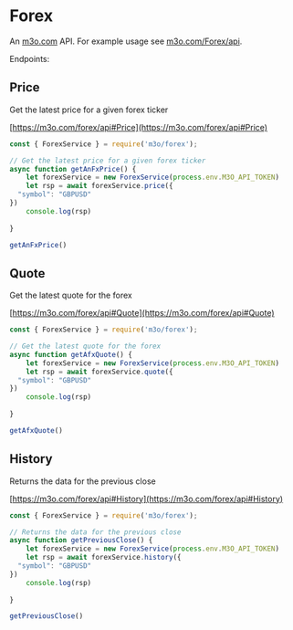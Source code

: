 # Forex

An [m3o.com](https://m3o.com) API. For example usage see [m3o.com/Forex/api](https://m3o.com/Forex/api).

Endpoints:

## Price

Get the latest price for a given forex ticker


[https://m3o.com/forex/api#Price](https://m3o.com/forex/api#Price)

```js
const { ForexService } = require('m3o/forex');

// Get the latest price for a given forex ticker
async function getAnFxPrice() {
	let forexService = new ForexService(process.env.M3O_API_TOKEN)
	let rsp = await forexService.price({
  "symbol": "GBPUSD"
})
	console.log(rsp)
	
}

getAnFxPrice()
```
## Quote

Get the latest quote for the forex


[https://m3o.com/forex/api#Quote](https://m3o.com/forex/api#Quote)

```js
const { ForexService } = require('m3o/forex');

// Get the latest quote for the forex
async function getAfxQuote() {
	let forexService = new ForexService(process.env.M3O_API_TOKEN)
	let rsp = await forexService.quote({
  "symbol": "GBPUSD"
})
	console.log(rsp)
	
}

getAfxQuote()
```
## History

Returns the data for the previous close


[https://m3o.com/forex/api#History](https://m3o.com/forex/api#History)

```js
const { ForexService } = require('m3o/forex');

// Returns the data for the previous close
async function getPreviousClose() {
	let forexService = new ForexService(process.env.M3O_API_TOKEN)
	let rsp = await forexService.history({
  "symbol": "GBPUSD"
})
	console.log(rsp)
	
}

getPreviousClose()
```
